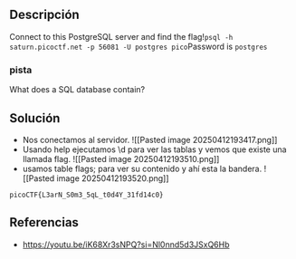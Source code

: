 
## Descripción 

Connect to this PostgreSQL server and find the flag!`psql -h saturn.picoctf.net -p 56081 -U postgres pico`Password is `postgres`
### pista

What does a SQL database contain?
## Solución

- Nos conectamos al servidor.
![[Pasted image 20250412193417.png]]
- Usando help ejecutamos \d para ver las tablas y vemos que existe una llamada flag.
![[Pasted image 20250412193510.png]]
- usamos table flags; para ver su contenido y ahí esta la bandera.
![[Pasted image 20250412193520.png]]



```
picoCTF{L3arN_S0m3_5qL_t0d4Y_31fd14c0}
```

## Referencias

- https://youtu.be/iK68Xr3sNPQ?si=Nl0nnd5d3JSxQ6Hb